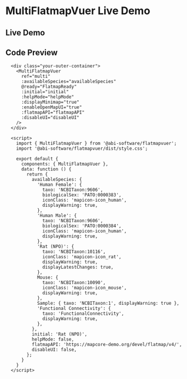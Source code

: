 # MultiFlatmapVuer Live Demo

## Live Demo

<div class="demo-map-container">
  <div class="demo-map-container-inner">
    <ClientOnly>
      <MultiFlatmapVuer
        ref="multi"
        :availableSpecies="availableSpecies"
        @ready="FlatmapReady"
        :initial="initial"
        :helpMode="helpMode"
        :displayMinimap="true"
        :enableOpenMapUI="true"
        :flatmapAPI="flatmapAPI"
        :disableUI="disableUI"
      />
    </ClientOnly>
  </div>
</div>

<script setup>
import { getCurrentInstance } from 'vue'
import { createPinia } from 'pinia'
import { defineClientComponent } from 'vitepress'
import './demo-styles.css'

const app = getCurrentInstance()
const pinia = createPinia()
app.appContext.app.use(pinia)

const MultiFlatmapVuer = defineClientComponent(() => {
  return import('../src/components/MultiFlatmapVuer.vue')
})
</script>

<script>
export default {
  data: function() {
    return {
      availableSpecies: {
        'Human Female': {
          taxo: 'NCBITaxon:9606',
          biologicalSex: 'PATO:0000383',
          iconClass: 'mapicon-icon_human',
          displayWarning: true,
        },
        'Human Male': {
          taxo: 'NCBITaxon:9606',
          biologicalSex: 'PATO:0000384',
          iconClass: 'mapicon-icon_human',
          displayWarning: true,
        },
        'Rat (NPO)': {
          taxo: 'NCBITaxon:10116',
          iconClass: 'mapicon-icon_rat',
          displayWarning: true,
          displayLatestChanges: true,
        },
        Mouse: {
          taxo: 'NCBITaxon:10090',
          iconClass: 'mapicon-icon_mouse',
          displayWarning: true,
        },
        Sample: { taxo: 'NCBITaxon:1', displayWarning: true },
        'Functional Connectivity': {
          taxo: 'FunctionalConnectivity',
          displayWarning: true,
        },
      },
      initial: 'Rat (NPO)',
      helpMode: false,
      flatmapAPI: 'https://mapcore-demo.org/devel/flatmap/v4/',
      disableUI: false,
    };
  }
}
</script>

<style>
  /* reset dropdown style to multiflatmapvuer's style */
  ul.el-scrollbar__view.el-select-dropdown__list {
    list-style: none;
    padding: 6px 0;
    margin: 0;
  }

  /* add missing font icons for dropdown | from css file - src/icons/mapicon-species-style.css */
  @font-face {
    font-family: 'mapicon-species';
    src:  url('../src/icons/fonts/mapicon-species.eot?h40clo');
    src:  url('../src/icons/fonts/mapicon-species.eot?h40clo#iefix') format('embedded-opentype'),
      url('../src/icons/fonts/mapicon-species.ttf?h40clo') format('truetype'),
      url('../src/icons/fonts/mapicon-species.woff?h40clo') format('woff'),
      url('../src/icons/fonts/mapicon-species.svg?h40clo#mapicon-species') format('svg');
    font-weight: normal;
    font-style: normal;
    font-display: block;
  }

  [class^="mapicon-icon"], [class*=" mapicon-icon"] {
    /* use !important to prevent issues with browser extensions that change fonts */
    font-family: 'mapicon-species' !important;
    speak: never;
    font-style: normal;
    font-weight: normal;
    font-variant: normal;
    text-transform: none;
    line-height: 1;

    /* Better Font Rendering =========== */
    -webkit-font-smoothing: antialiased;
    -moz-osx-font-smoothing: grayscale;
  }

  .mapicon-icon_cat:before {
    content: "\e904";
  }
  .mapicon-icon_rat:before {
    content: "\e900";
  }
  .mapicon-icon_pig:before {
    content: "\e901";
  }
  .mapicon-icon_mouse:before {
    content: "\e902";
  }
  .mapicon-icon_human:before {
    content: "\e903";
  }
</style>

## Code Preview

```js-vue
  <div class="your-outer-container">
    <MultiFlatmapVuer
      ref="multi"
      :availableSpecies="availableSpecies"
      @ready="FlatmapReady"
      :initial="initial"
      :helpMode="helpMode"
      :displayMinimap="true"
      :enableOpenMapUI="true"
      :flatmapAPI="flatmapAPI"
      :disableUI="disableUI"
    />
  </div>

  <script>
    import { MultiFlatmapVuer } from '@abi-software/flatmapvuer';
    import '@abi-software/flatmapvuer/dist/style.css';

    export default {
      components: { MultiFlatmapVuer },
      data: function () {
        return {
          availableSpecies: {
            'Human Female': {
              taxo: 'NCBITaxon:9606',
              biologicalSex: 'PATO:0000383',
              iconClass: 'mapicon-icon_human',
              displayWarning: true,
            },
            'Human Male': {
              taxo: 'NCBITaxon:9606',
              biologicalSex: 'PATO:0000384',
              iconClass: 'mapicon-icon_human',
              displayWarning: true,
            },
            'Rat (NPO)': {
              taxo: 'NCBITaxon:10116',
              iconClass: 'mapicon-icon_rat',
              displayWarning: true,
              displayLatestChanges: true,
            },
            Mouse: {
              taxo: 'NCBITaxon:10090',
              iconClass: 'mapicon-icon_mouse',
              displayWarning: true,
            },
            Sample: { taxo: 'NCBITaxon:1', displayWarning: true },
            'Functional Connectivity': {
              taxo: 'FunctionalConnectivity',
              displayWarning: true,
            },
          },
          initial: 'Rat (NPO)',
          helpMode: false,
          flatmapAPI: 'https://mapcore-demo.org/devel/flatmap/v4/',
          disableUI: false,
        };
      }
    }
  </script>
```
